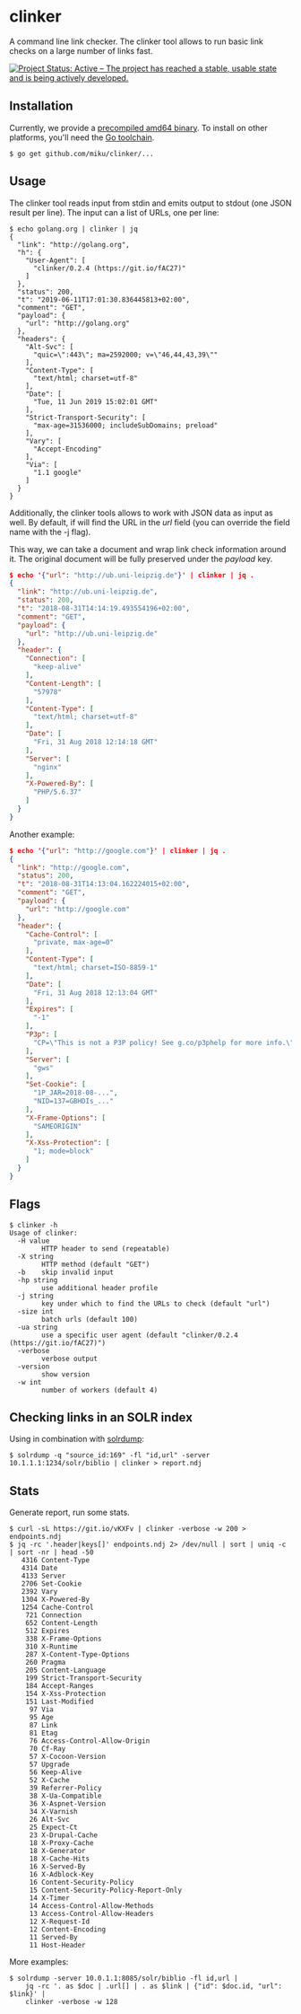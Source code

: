 # clinker

A command line link checker. The clinker tool allows to run basic link checks
on a large number of links fast.

[![Project Status: Active – The project has reached a stable, usable state and is being actively developed.](https://www.repostatus.org/badges/latest/active.svg)](https://www.repostatus.org/#active)

## Installation

Currently, we provide a [precompiled amd64
binary](https://github.com/miku/clinker/releases). To install on other platforms,
you'll need the [Go toolchain](https://golang.org/doc/install).

```
$ go get github.com/miku/clinker/...
```

## Usage

The clinker tool reads input from stdin and emits output to stdout (one JSON
result per line). The input can a list of URLs, one per line:

```
$ echo golang.org | clinker | jq
{
  "link": "http://golang.org",
  "h": {
    "User-Agent": [
      "clinker/0.2.4 (https://git.io/fAC27)"
    ]
  },
  "status": 200,
  "t": "2019-06-11T17:01:30.836445813+02:00",
  "comment": "GET",
  "payload": {
    "url": "http://golang.org"
  },
  "headers": {
    "Alt-Svc": [
      "quic=\":443\"; ma=2592000; v=\"46,44,43,39\""
    ],
    "Content-Type": [
      "text/html; charset=utf-8"
    ],
    "Date": [
      "Tue, 11 Jun 2019 15:02:01 GMT"
    ],
    "Strict-Transport-Security": [
      "max-age=31536000; includeSubDomains; preload"
    ],
    "Vary": [
      "Accept-Encoding"
    ],
    "Via": [
      "1.1 google"
    ]
  }
}
```

Additionally, the clinker tools allows to work with JSON data as input as well.
By default, if will find the URL in the *url* field (you can override the field
name with the -j flag).

This way, we can take a document and wrap link check information around it. The
original document will be fully preserved under the *payload* key.


```json
$ echo '{"url": "http://ub.uni-leipzig.de"}' | clinker | jq .
{
  "link": "http://ub.uni-leipzig.de",
  "status": 200,
  "t": "2018-08-31T14:14:19.493554196+02:00",
  "comment": "GET",
  "payload": {
    "url": "http://ub.uni-leipzig.de"
  },
  "header": {
    "Connection": [
      "keep-alive"
    ],
    "Content-Length": [
      "57978"
    ],
    "Content-Type": [
      "text/html; charset=utf-8"
    ],
    "Date": [
      "Fri, 31 Aug 2018 12:14:18 GMT"
    ],
    "Server": [
      "nginx"
    ],
    "X-Powered-By": [
      "PHP/5.6.37"
    ]
  }
}
```

Another example:

```json
$ echo '{"url": "http://google.com"}' | clinker | jq .
{
  "link": "http://google.com",
  "status": 200,
  "t": "2018-08-31T14:13:04.162224015+02:00",
  "comment": "GET",
  "payload": {
    "url": "http://google.com"
  },
  "header": {
    "Cache-Control": [
      "private, max-age=0"
    ],
    "Content-Type": [
      "text/html; charset=ISO-8859-1"
    ],
    "Date": [
      "Fri, 31 Aug 2018 12:13:04 GMT"
    ],
    "Expires": [
      "-1"
    ],
    "P3p": [
      "CP=\"This is not a P3P policy! See g.co/p3phelp for more info.\""
    ],
    "Server": [
      "gws"
    ],
    "Set-Cookie": [
      "1P_JAR=2018-08-...",
      "NID=137=GBHDIs_..."
    ],
    "X-Frame-Options": [
      "SAMEORIGIN"
    ],
    "X-Xss-Protection": [
      "1; mode=block"
    ]
  }
}
```

## Flags

```
$ clinker -h
Usage of clinker:
  -H value
        HTTP header to send (repeatable)
  -X string
        HTTP method (default "GET")
  -b    skip invalid input
  -hp string
        use additional header profile
  -j string
        key under which to find the URLs to check (default "url")
  -size int
        batch urls (default 100)
  -ua string
        use a specific user agent (default "clinker/0.2.4 (https://git.io/fAC27)")
  -verbose
        verbose output
  -version
        show version
  -w int
        number of workers (default 4)
```

## Checking links in an SOLR index

Using in combination with [solrdump](https://github.com/ubleipzig/solrdump):

```
$ solrdump -q "source_id:169" -fl "id,url" -server 10.1.1.1:1234/solr/biblio | clinker > report.ndj
```

## Stats

Generate report, run some stats.

```
$ curl -sL https://git.io/vKXFv | clinker -verbose -w 200 > endpoints.ndj
$ jq -rc '.header|keys[]' endpoints.ndj 2> /dev/null | sort | uniq -c | sort -nr | head -50
   4316 Content-Type
   4314 Date
   4133 Server
   2706 Set-Cookie
   2392 Vary
   1304 X-Powered-By
   1254 Cache-Control
    721 Connection
    652 Content-Length
    512 Expires
    338 X-Frame-Options
    310 X-Runtime
    287 X-Content-Type-Options
    260 Pragma
    205 Content-Language
    199 Strict-Transport-Security
    184 Accept-Ranges
    154 X-Xss-Protection
    151 Last-Modified
     97 Via
     95 Age
     87 Link
     81 Etag
     76 Access-Control-Allow-Origin
     70 Cf-Ray
     57 X-Cocoon-Version
     57 Upgrade
     56 Keep-Alive
     52 X-Cache
     39 Referrer-Policy
     38 X-Ua-Compatible
     36 X-Aspnet-Version
     34 X-Varnish
     26 Alt-Svc
     25 Expect-Ct
     23 X-Drupal-Cache
     18 X-Proxy-Cache
     18 X-Generator
     18 X-Cache-Hits
     16 X-Served-By
     16 X-Adblock-Key
     16 Content-Security-Policy
     15 Content-Security-Policy-Report-Only
     14 X-Timer
     14 Access-Control-Allow-Methods
     13 Access-Control-Allow-Headers
     12 X-Request-Id
     12 Content-Encoding
     11 Served-By
     11 Host-Header
```

More examples:

```
$ solrdump -server 10.0.1.1:8085/solr/biblio -fl id,url |
    jq -rc '. as $doc | .url[] | . as $link | {"id": $doc.id, "url": $link}' |
    clinker -verbose -w 128
```
